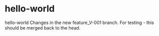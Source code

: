 # hello-world
hello-world
Changes in the new feature_V-001 branch. For testing - this should be merged back to the head.
